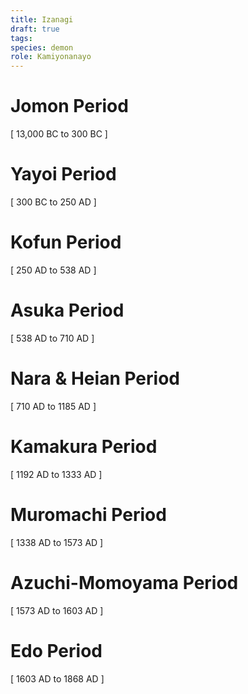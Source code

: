 ```yaml
---
title: Izanagi
draft: true
tags:
species: demon
role: Kamiyonanayo
---
```


# Jomon Period
[ 13,000 BC to 300 BC ]

# Yayoi Period 
[ 300 BC to 250 AD ]

# Kofun Period 
[ 250 AD to 538 AD ]

# Asuka Period 
[ 538 AD to 710 AD ]

# Nara & Heian Period 
[ 710 AD to 1185 AD ]

# Kamakura Period 
[ 1192 AD to 1333 AD ]

# Muromachi Period 
[ 1338 AD to 1573 AD ]

# Azuchi-Momoyama Period 
[ 1573 AD to 1603 AD ]

# Edo Period 
[ 1603 AD to 1868 AD ]
